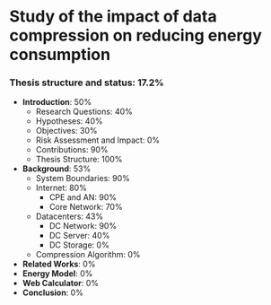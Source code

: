 # Study of the impact of data compression on reducing energy consumption

### Thesis structure and status: 17.2%

* **Introduction**: 50%
    - Research Questions: 40%
    - Hypotheses: 40%
    - Objectives: 30%
    - Risk Assessment and Impact: 0%
    - Contributions: 90%
    - Thesis Structure: 100%
* **Background**: 53%
    - System Boundaries: 90%
    - Internet: 80%
        - CPE and AN: 90%
        - Core Network: 70%
    - Datacenters: 43%
        - DC Network: 90%
        - DC Server: 40%
        - DC Storage: 0%
    - Compression Algorithm: 0%
* **Related Works**: 0%
* **Energy Model**: 0%
* **Web Calculator**: 0%
* **Conclusion**: 0%
